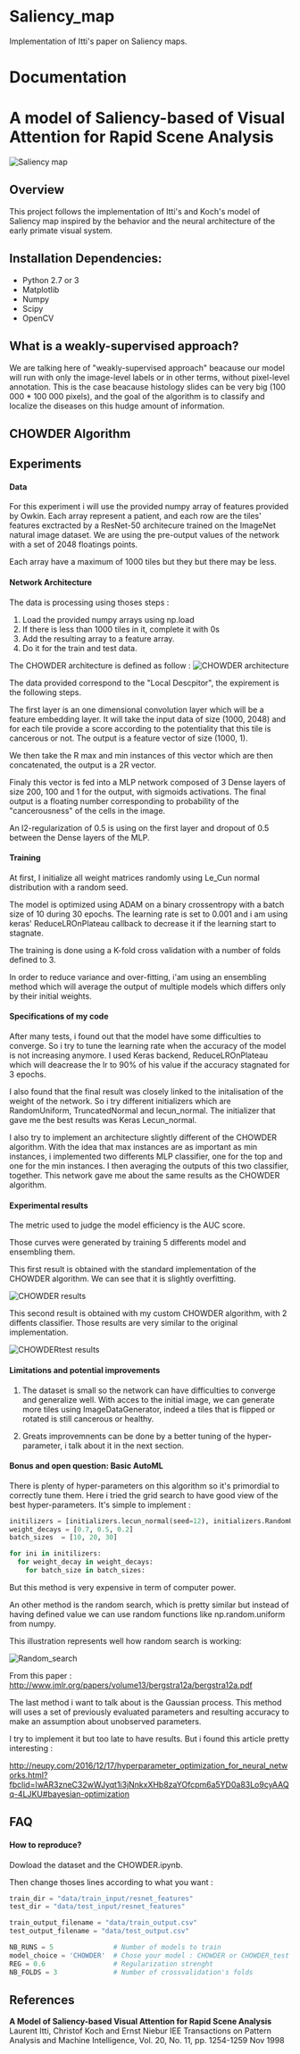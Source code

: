 # Saliency_map
Implementation of Itti's paper on Saliency maps.

# Documentation 

# A model of Saliency-based of Visual Attention for Rapid Scene Analysis


![Saliency map](https://github.com/ThibBac/Saliency_map/blob/master/images/sal.png)

## Overview
This project follows the implementation of Itti's and Koch's model of Saliency map inspired by the behavior and the neural architecture of the early primate visual system.

## Installation Dependencies:
* Python 2.7 or 3
* Matplotlib
* Numpy
* Scipy
* OpenCV

## What is a weakly-supervised approach?

We are talking here of "weakly-supervised approach" beacause our model will run with only the image-level labels or in other terms, without pixel-level annotation. 
This is the case beacause histology slides can be very big (100 000 * 100 000 pixels), and the goal of the algorithm is to classify and localize the diseases on this hudge amount of information.

## CHOWDER Algorithm

## Experiments

#### Data

For this experiment i will use the provided numpy array of features provided by Owkin. 
Each array represent a patient, and each row are the tiles' features exctracted by a ResNet-50 architecure trained on the ImageNet natural image dataset.
We are using the pre-output values of the network with a set of 2048 floatings points.

Each array have a maximum of 1000 tiles but they but there may be less.

#### Network Architecture

The data is processing using thoses steps :

1. Load the provided numpy arrays using np.load
2. If there is less than 1000 tiles in it, complete it with 0s
3. Add the resulting array to a feature array.
4. Do it for the train and test data.


The CHOWDER architecture is defined as follow :
![CHOWDER architecture](https://github.com/ThibBac/Ownkin-s_Homework/blob/master/images/architecture.PNG)

The data provided correspond to the "Local Descpitor", the expirement is the following steps.

The first layer is an one dimensional convolution layer which will be a feature embedding layer. It will take the input data of size (1000, 2048) and for each tile provide a score according to the potentiality that this tile is cancerous or not. The output is a feature vector of size (1000, 1).

We then take the R max and min instances of this vector which are then concatenated, the output is a 2R vector.

Finaly this vector is fed into a MLP network composed of 3 Dense layers of size 200, 100 and 1 for the output, with sigmoids activations.
The final output is a floating number corresponding to probability of the "cancerousness" of the cells in the image.

An l2-regularization of 0.5 is using on the first layer and dropout of 0.5 between the Dense layers of the MLP.


#### Training

At first, I initialize all weight matrices randomly using Le_Cun normal distribution with a random seed.

The model is optimized using ADAM on a binary crossentropy with a batch size of 10 during 30 epochs.
The learning rate is set to 0.001 and i am using keras' ReduceLROnPlateau callback to decrease it if the learning start to stagnate.

The training is done using a K-fold cross validation with a number of folds defined to 3.

In order to reduce variance and over-fitting, i'am using an ensembling method which will average the output of multiple models which differs only by their initial weights.



#### Specifications of my code

After many tests, i found out that the model have some difficulties to converge. So i try to tune the learning rate when the accuracy of the model is not increasing anymore.
I used Keras backend, ReduceLROnPlateau which will deacrease the lr to 90% of his value if the accuracy stagnated for 3 epochs.

I also found that the final result was closely linked to the initalisation of the weight of the network. So i try different initializers which are RandomUniform, TruncatedNormal and lecun_normal. 
The initializer that gave me the best results was Keras Lecun_normal.


I also try to implement an architecture slightly different of the CHOWDER algorithm.
With the idea that max instances are as important as min instances, i implemented two differents MLP classifier, one for the top and one for the min instances.
I then averaging the outputs of this two classifier, together.
This network gave me about the same results as the CHOWDER algorithm.


#### Experimental results

The metric used to judge the model efficiency is the AUC score.

Those curves were generated by training 5 differents model and ensembling them.

This first result is obtained with the standard implementation of the CHOWDER algorithm.
We can see that it is slightly overfitting.

![CHOWDER results](https://github.com/ThibBac/Ownkin-s_Homework/blob/master/images/results1.PNG)


This second result is obtained with my custom CHOWDER algorithm, with 2 diffents classifier.
Those results are very similar to the original implementation.

![CHOWDERtest results](https://github.com/ThibBac/Ownkin-s_Homework/blob/master/images/results2.PNG)


#### Limitations and potential improvements
  
1. The dataset is small so the network can have difficulties to converge and generalize well.
With acces to the initial image, we can generate more tiles using ImageDataGenerator, indeed a tiles that is flipped or rotated is still cancerous or healthy.

2. Greats improvemnents can be done by a better tuning of the hyper-parameter, i talk about it in the next section.



#### Bonus and open question: Basic AutoML

There is plenty of hyper-parameters on this algorithm so it's primordial to correctly tune them.
Here i tried the grid search to have good view of the best hyper-parameters.
It's simple to implement :
```python
initilizers = [initializers.lecun_normal(seed=12), initializers.RandomUniform(minval=-0.05, maxval=0.05, seed=12), initializers.TruncatedNormal(mean=0.0, stddev=0.05, seed=12)]
weight_decays = [0.7, 0.5, 0.2]
batch_sizes  = [10, 20, 30]

for ini in initilizers:
  for weight_decay in weight_decays:
    for batch_size in batch_sizes:
```
But this method is very expensive in term of computer power. 

An other method is the random search, which is pretty similar but instead of having defined value we can use random functions like 
np.random.uniform from numpy.

This illustration represents well how random search is working:

![Random_search](https://github.com/ThibBac/Ownkin-s_Homework/blob/master/images/Random_search.PNG)

From this paper : http://www.jmlr.org/papers/volume13/bergstra12a/bergstra12a.pdf


The last method i want to talk about is the Gaussian process. This method will uses a set of previously evaluated parameters and resulting accuracy to make an assumption about unobserved parameters.

I try to implement it but too late to have results. But i found this article pretty interesting :

http://neupy.com/2016/12/17/hyperparameter_optimization_for_neural_networks.html?fbclid=IwAR3zneC32wWJyqt1i3jNnkxXHb8zaYOfcpm6a5YD0a83Lo9cyAAQq-4LJKU#bayesian-optimization


## FAQ

#### How to reproduce?

Dowload the dataset and the CHOWDER.ipynb.

Then change thoses lines according to what you want :
 
```python
train_dir = "data/train_input/resnet_features"
test_dir = "data/test_input/resnet_features"

train_output_filename = "data/train_output.csv"
test_output_filename = "data/test_output.csv"

NB_RUNS = 5               # Number of models to train
model_choice = 'CHOWDER'  # Chose your model : CHOWDER or CHOWDER_test
REG = 0.6                 # Regularization strenght
NB_FOLDS = 3              # Number of crossvalidation's folds
```

## References

**A Model of Saliency-based Visual Attention for Rapid Scene Analysis** 
Laurent Itti, Christof Koch and Ernst Niebur
IEE Transactions on Pattern Analysis and Machine Intelligence, Vol. 20, No. 11, pp. 1254-1259
Nov 1998
